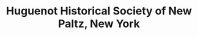 ---
layout: repo
title: "Huguenot Historical Society of New Paltz, New York"
id: 21624
permalink: repos/21624/
---